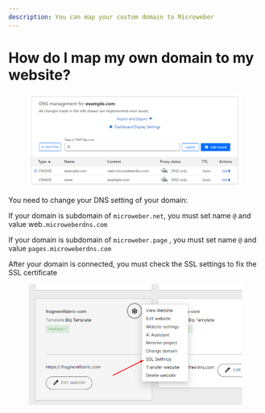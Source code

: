 ```yaml
---
description: You can map your custom domain to Microweber
---
```


# How do I map my own domain to my website?

<figure><img src=".gitbook/assets/domain-dns-settings.png" alt=""><figcaption></figcaption></figure>

You need to change your DNS setting of your domain:

&#x20;

If your domain is subdomain of `microweber.net`, you must set  name `@` and value web`.microweberdns.com`

If your domain is subdomain of `microweber.page` , you must set  name `@` and value `pages.microweberdns.com`



After your domain is connected, you must check the SSL settings to fix the SSL certificate&#x20;



<figure><img src=".gitbook/assets/image.png" alt=""><figcaption></figcaption></figure>



